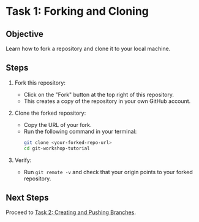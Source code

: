 # Task 1: Forking and Cloning

## Objective
Learn how to fork a repository and clone it to your local machine.

## Steps
1. Fork this repository:
   - Click on the "Fork" button at the top right of this repository.
   - This creates a copy of the repository in your own GitHub account.
   
2. Clone the forked repository:
   - Copy the URL of your fork.
   - Run the following command in your terminal:
     ```bash
     git clone <your-forked-repo-url>
     cd git-workshop-tutorial
     ```

3. Verify:
   - Run `git remote -v` and check that your origin points to your forked repository.

## Next Steps
Proceed to [Task 2: Creating and Pushing Branches](task2.md).
